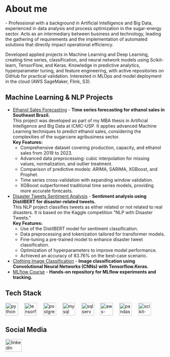 <h1 align="left">About me</h1>

<p align="left">
- Professional with a background in Artificial Intelligence and Big Data, experienced in data analysis and process optimization in the sugar-energy sector. Acts as an intermediary between business and technology, leading the gathering of requirements and the implementation of automated solutions that directly impact operational efficiency.
</p>

<p align="left">
Developed applied projects in Machine Learning and Deep Learning, creating time series, classification, and neural network models using Scikit-learn, TensorFlow, and Keras. Knowledge in predictive analytics, hyperparameter tuning, and feature engineering, with active repositories on GitHub for practical validation. Interested in MLOps and model deployment in the cloud (AWS SageMaker, Flink, S3).
</p>

<h2 align="left">Machine Learning & NLP Projects</h2>

<ul>
  <li>
    <a href="https://github.com/Batista94/dc_previsao_vendas_etanol" target="_blank">Ethanol Sales Forecasting</a> - 
    <b>Time series forecasting for ethanol sales in Southeast Brazil.</b>
    <br>
    This project was developed as part of my MBA thesis in Artificial Intelligence and Big Data at ICMC-USP. It applies advanced Machine Learning techniques to predict ethanol sales, considering the complexities of the sugarcane agribusiness sector.
    <br>
    <b>Key Features:</b>
    <ul>
      <li>Comprehensive dataset covering production, capacity, and ethanol sales from 2019 to 2023.</li>
      <li>Advanced data preprocessing: cubic interpolation for missing values, normalization, and outlier treatment.</li>
      <li>Comparison of predictive models: ARIMA, SARIMA, XGBoost, and Prophet.</li>
      <li>Time series cross-validation with expanding window validation.</li>
      <li>XGBoost outperformed traditional time series models, providing more accurate forecasts.</li>
    </ul>
  </li>
  
  <li>
    <a href="https://github.com/Batista94/nlp_disaster_tweets_kaggle" target="_blank">Disaster Tweets Sentiment Analysis</a> - 
    <b>Sentiment analysis using DistilBERT for disaster-related tweets.</b>
    <br>
    This NLP project classifies tweets as either related or not related to real disasters. It is based on the Kaggle competition "NLP with Disaster Tweets."
    <br>
    <b>Key Features:</b>
    <ul>
      <li>Use of the DistilBERT model for sentiment classification.</li>
      <li>Data preprocessing and tokenization tailored for transformer models.</li>
      <li>Fine-tuning a pre-trained model to enhance disaster tweet classification.</li>
      <li>Optimization of hyperparameters to improve model performance.</li>
      <li>Achieved an accuracy of 83.76% on the best-case scenario.</li>
    </ul>
  </li>
  
  <li>
    <a href="https://github.com/Batista94/clothing_image_classification" target="_blank">Clothing Image Classification</a> - 
    <b>Image classification using Convolutional Neural Networks (CNNs) with Tensorflow.Keras. </b>
  </li>
  
  <li>
    <a href="https://github.com/Batista94/curso-mlflow" target="_blank">MLflow Course</a> - 
    <b>Hands-on repository for MLflow experiments and tracking.</b>
  </li>
</ul>

<h2 align="left">Tech Stack</h2>

<div align="left">
  <img src="https://cdn.jsdelivr.net/gh/devicons/devicon/icons/python/python-original.svg" height="40" alt="python logo" />
  <img width="12" />
  <img src="https://cdn.jsdelivr.net/gh/devicons/devicon/icons/tensorflow/tensorflow-original.svg" height="40" alt="tensorflow logo" />
  <img width="12" />
  <img src="https://cdn.jsdelivr.net/gh/devicons/devicon/icons/postgresql/postgresql-original.svg" height="40" alt="postgresql logo" />
  <img width="12" />
  <img src="https://cdn.jsdelivr.net/gh/devicons/devicon/icons/mysql/mysql-original.svg" height="40" alt="mysql logo" />
  <img width="12" />
  <img src="https://cdn.jsdelivr.net/gh/devicons/devicon/icons/microsoftsqlserver/microsoftsqlserver-plain.svg" height="40" alt="sqlserver logo" />
  <img width="12" />
  <img src="https://cdn.jsdelivr.net/gh/devicons/devicon@latest/icons/amazonwebservices/amazonwebservices-original-wordmark.svg"  height="40" alt="aws-logo"/>
  <img width="12" />
  <img src="https://cdn.jsdelivr.net/gh/devicons/devicon@latest/icons/pandas/pandas-original-wordmark.svg" height="40" alt="pandas" />
  <img width="12" />
  <img src="https://cdn.jsdelivr.net/gh/devicons/devicon@latest/icons/scikitlearn/scikitlearn-original.svg" height="40" alt="scikit-learn"/>
  <img width="12" />         
</div>

<h2 align="left">Social Media</h2>

<div align="left">
  <a href="https://www.linkedin.com/in/wesleirbatista/" target="_blank">
    <img src="https://raw.githubusercontent.com/maurodesouza/profile-readme-generator/master/src/assets/icons/social/linkedin/default.svg" width="52" height="40" alt="linkedin logo" />
  </a>
</div>
